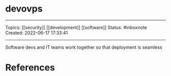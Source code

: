 # devovps
---
Topics: [[security]] [[development]] [[software]]
Status: #inboxnote
Created: 2022-06-17 17:33:41

---

Software devs and IT teams work together so that deployment is seamless

# References
